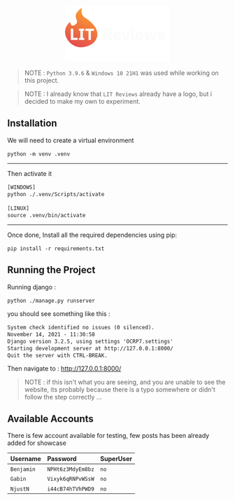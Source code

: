<p align="center">
    <img height="128" src="./OCRP7/static/LITReviews.svg">
</p>

> NOTE : `Python 3.9.6` & `Windows 10 21H1` was used while working on this project.

> NOTE : I already know that `LIT Reviews` already have a logo, but i decided to make my own to experiment.

## Installation

We will need to create a virtual environment

```
python -m venv .venv
```

---

Then activate it

```
[WINDOWS]
python ./.venv/Scripts/activate

[LINUX]
source .venv/bin/activate
```

---

Once done, Install all the required dependencies using pip:

```
pip install -r requirements.txt
```

## Running the Project

Running django :

```
python ./manage.py runserver
```

you should see something like this :

```
System check identified no issues (0 silenced).
November 14, 2021 - 11:30:58
Django version 3.2.5, using settings 'OCRP7.settings'
Starting development server at http://127.0.0.1:8000/
Quit the server with CTRL-BREAK.
```

Then navigate to : http://127.0.0.1:8000/

> NOTE : if this isn't what you are seeing, and you are unable to see the website, its probably because there is a typo somewhere or didn't follow the step correctly ...

## Available Accounts

There is few account available for testing, few posts has been already added for showcase

| Username   | Password          | SuperUser |
| :--------- | :---------------- | :-------- |
| `Benjamin` | `NPHt6z3MdyEm8bz` | `no`      |
| `Gabin`    | `Vixyk6qRNPvWSsW` | `no`      |
| `NjustN`   | `i44cB74hTVhPWD9` | `no`      |


